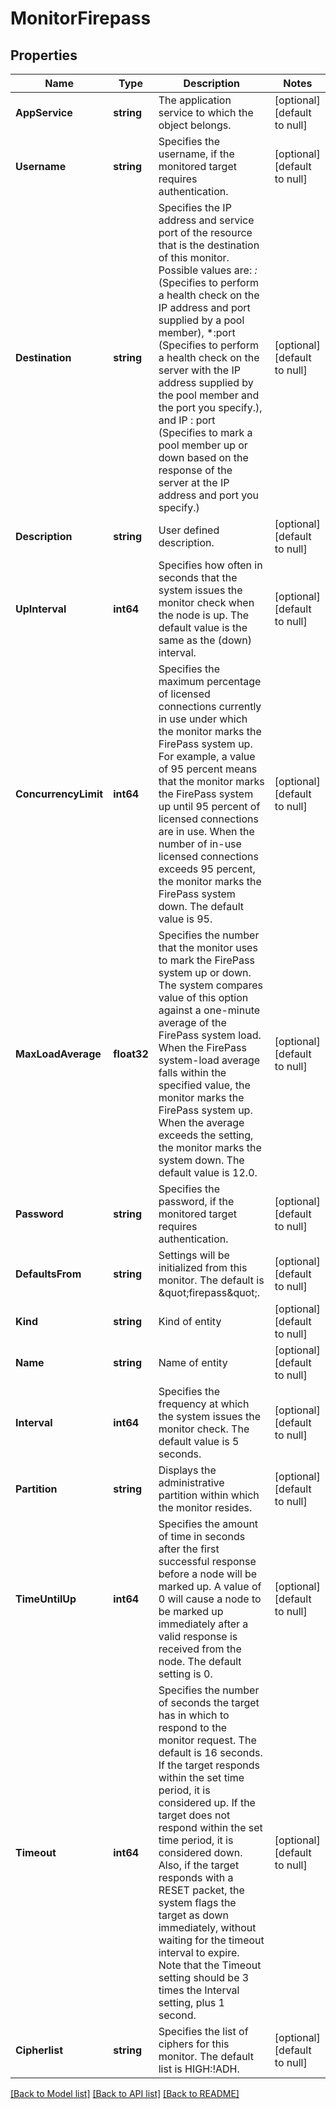 # MonitorFirepass

## Properties
Name | Type | Description | Notes
------------ | ------------- | ------------- | -------------
**AppService** | **string** | The application service to which the object belongs. | [optional] [default to null]
**Username** | **string** | Specifies the username, if the monitored target requires authentication. | [optional] [default to null]
**Destination** | **string** | Specifies the IP address and service port of the resource that is the destination of this monitor. Possible values are:  *:* (Specifies to perform a health check on the IP address and port supplied by a pool member), *:port (Specifies to perform a health check on the server with the IP address supplied by the pool member and the port you specify.), and  IP : port  (Specifies to mark a pool member up or down based on the response of the server at the IP address and port you specify.) | [optional] [default to null]
**Description** | **string** | User defined description. | [optional] [default to null]
**UpInterval** | **int64** | Specifies how often in seconds that the system issues the monitor check when the node is up. The default value is the same as the (down) interval. | [optional] [default to null]
**ConcurrencyLimit** | **int64** | Specifies the maximum percentage of licensed connections currently in use under which the monitor marks the FirePass system up. For example, a value of 95 percent means that the monitor marks the FirePass system up until 95 percent of licensed connections are in use. When the number of in-use licensed connections exceeds 95 percent, the monitor marks the FirePass system down. The default value is 95. | [optional] [default to null]
**MaxLoadAverage** | **float32** | Specifies the number that the monitor uses to mark the FirePass system up or down. The system compares value of this option against a one-minute average of the FirePass system load. When the FirePass system-load average falls within the specified value, the monitor marks the FirePass system up. When the average exceeds the setting, the monitor marks the system down. The default value is 12.0. | [optional] [default to null]
**Password** | **string** | Specifies the password, if the monitored target requires authentication. | [optional] [default to null]
**DefaultsFrom** | **string** | Settings will be initialized from this monitor. The default is \&quot;firepass\&quot;. | [optional] [default to null]
**Kind** | **string** | Kind of entity | [optional] [default to null]
**Name** | **string** | Name of entity | [optional] [default to null]
**Interval** | **int64** | Specifies the frequency at which the system issues the monitor check. The default value is 5 seconds. | [optional] [default to null]
**Partition** | **string** | Displays the administrative partition within which the monitor resides. | [optional] [default to null]
**TimeUntilUp** | **int64** | Specifies the amount of time in seconds after the first successful response before a node will be marked up.  A value of 0 will cause a node to be marked up immediately after a valid  response is received from the node. The default setting is 0. | [optional] [default to null]
**Timeout** | **int64** | Specifies the number of seconds the target has in which to respond to the monitor request. The default is 16 seconds. If the target responds within the set time period, it is considered up. If the target does not respond within the set time period, it is considered down. Also, if the target responds with a RESET packet, the system flags the target as down immediately, without waiting for the timeout interval to expire. Note that the Timeout setting should be 3 times the Interval setting, plus 1 second. | [optional] [default to null]
**Cipherlist** | **string** | Specifies the list of ciphers for this monitor. The default list is HIGH:!ADH. | [optional] [default to null]

[[Back to Model list]](../README.md#documentation-for-models) [[Back to API list]](../README.md#documentation-for-api-endpoints) [[Back to README]](../README.md)


